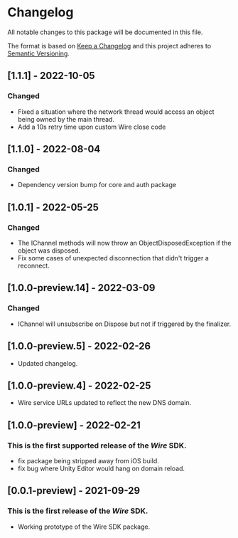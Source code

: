 # Changelog
All notable changes to this package will be documented in this file.

The format is based on [Keep a Changelog](http://keepachangelog.com/en/1.0.0/)
and this project adheres to [Semantic Versioning](http://semver.org/spec/v2.0.0.html).

## [1.1.1] - 2022-10-05
### Changed
* Fixed a situation where the network thread would access an object being owned by the main thread.
* Add a 10s retry time upon custom Wire close code

## [1.1.0] - 2022-08-04
### Changed
* Dependency version bump for core and auth package

## [1.0.1] - 2022-05-25
### Changed
  * The IChannel methods will now throw an ObjectDisposedException if the object was disposed.
  * Fix some cases of unexpected disconnection that didn't trigger a reconnect.

## [1.0.0-preview.14] - 2022-03-09
### Changed
  * IChannel will unsubscribe on Dispose but not if triggered by the finalizer.

## [1.0.0-preview.5] - 2022-02-26
  * Updated changelog.

## [1.0.0-preview.4] - 2022-02-25
  * Wire service URLs updated to reflect the new DNS domain.

## [1.0.0-preview] - 2022-02-21
### This is the first supported release of the *Wire* SDK.
  * fix package being stripped away from iOS build.
  * fix bug where Unity Editor would hang on domain reload.

## [0.0.1-preview] - 2021-09-29
### This is the first release of the *Wire* SDK.
- Working prototype of the Wire SDK package.
